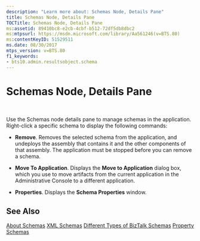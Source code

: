 ```yaml
---
description: "Learn more about: Schemas Node, Details Pane"
title: Schemas Node, Details Pane
TOCTitle: Schemas Node, Details Pane
ms:assetid: 89410bc8-e2cb-4cbf-b512-72df5db8dbc2
ms:mtpsurl: https://msdn.microsoft.com/library/Aa561246(v=BTS.80)
ms:contentKeyID: 51529511
ms.date: 08/30/2017
mtps_version: v=BTS.80
f1_keywords:
- bts10.admin.resultsobject.schema
---
```


# Schemas Node, Details Pane

 

Use the Schemas node details pane to manage schemas in the application. Right-click a specific schema to display the following commands:

  - **Remove**. Removes the selected schema from the application, and undeploys the assembly that contains it and the other components of that assembly. The application must be stopped before you can remove a schema.

  - **Move To Application**. Displays the **Move to Application** dialog box, which you use to move artifacts from the current application in the Administrative Console to a different application.

  - **Properties**. Displays the **Schema Properties** window.

## See Also

[About Schemas](https://msdn.microsoft.com/library/aa559426\(v=bts.80\))  
[XML Schemas](https://msdn.microsoft.com/library/aa559121\(v=bts.80\))  
[Different Types of BizTalk Schemas](https://msdn.microsoft.com/library/aa578053\(v=bts.80\))  
[Property Schemas](https://msdn.microsoft.com/library/aa561059\(v=bts.80\))

